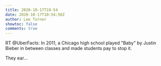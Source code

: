 ```yaml
---
title: 2020-10-17T10-54
date: 2020-10-17T10:54:58Z
author: Lee Turner
showtoc: false
comments: true
---
```


RT @UberFacts: In 2011, a Chicago high school played "Baby" by Justin Bieber in between classes and made students pay to stop it.

They ear…

